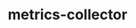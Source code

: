 ---
layout: default
title: metrics-collector
name: metrics-collector
fullname: ibm-cds-labs/metrics-collector
description: A lightweight web-tracking app to record user actions on a single-page webapp. Uses Piwik® web analytics library to collect information and Node.js to store in Cloudant.
watchers: 10
stars: 10
forks: 6
languages: 
  - JavaScript

tech: 
  - Bluemix
  - Cloudant
  - CouchDB

level: Beginner
giturl: https://github.com/ibm-cds-labs/metrics-collector
---
